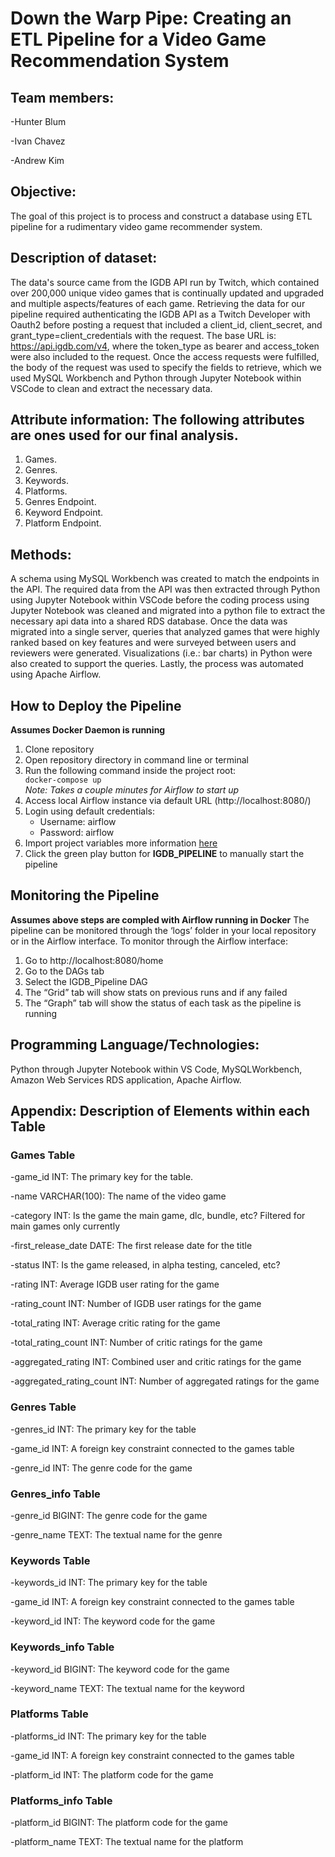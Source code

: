 # Down the Warp Pipe: Creating an ETL Pipeline for a Video Game Recommendation System

## Team members: 
-Hunter Blum 

-Ivan Chavez

-Andrew Kim

## Objective: 
The goal of this project is to process and construct a database using ETL pipeline for a rudimentary video game recommender system.

## Description of dataset: 
The data's source came from the IGDB API run by Twitch, which contained over 200,000 unique video games that is continually updated and upgraded and multiple aspects/features of each game. Retrieving the data for our pipeline required authenticating the IGDB API as a Twitch Developer with Oauth2 before posting a request that included a client_id, client_secret, and grant_type=client_credentials with the request. The base URL is: https://api.igdb.com/v4, where the token_type as bearer and access_token were also included to the request. Once the access requests were fulfilled, the body of the request was used to specify the fields to retrieve, which we used MySQL Workbench and Python through Jupyter Notebook within VSCode to clean and extract the necessary data.

## Attribute information: The following attributes are ones used for our final analysis.
1.	Games.
2.	Genres.
3.	Keywords.
4.	Platforms.
5.	Genres Endpoint.
6.	Keyword Endpoint.
7.	Platform Endpoint.

## Methods: 
A schema using MySQL Workbench was created to match the endpoints in the API. The required data from the API was then extracted through Python using Jupyter Notebook within VSCode before the coding process using Jupyter Notebook was cleaned and migrated into a python file to extract the necessary api data into a shared RDS database. Once the data was migrated into a single server, queries that analyzed games that were highly ranked based on key features and were surveyed between users and reviewers were generated.  Visualizations (i.e.: bar charts) in Python were also created to support the queries. Lastly, the process was automated using Apache Airflow.

## How to Deploy the Pipeline
**Assumes Docker Daemon is running**
1. Clone repository
2. Open repository directory in command line or terminal
3. Run the following command inside the project root: <code> docker-compose up </code>
<br>*Note: Takes a couple minutes for Airflow to start up*
5. Access local Airflow instance via default URL (http://localhost:8080/)
5. Login using default credentials:
   * Username: airflow
   * Password: airflow
6. Import project variables more information [here](variables) 
7. Click the green play button for **IGDB_PIPELINE** to manually start the pipeline

## Monitoring the Pipeline
**Assumes above steps are compled with Airflow running in Docker**
The pipeline can be monitored through the ‘logs’ folder in your local repository or in the Airflow interface. To monitor through the Airflow interface:
1.	Go to http://localhost:8080/home
2.	Go to the DAGs tab
3.	Select the IGDB_Pipeline DAG
4.	The “Grid” tab will show stats on previous runs and if any failed
5.	The “Graph” tab will show the status of each task as the pipeline is running

## Programming Language/Technologies: 
Python through Jupyter Notebook within VS Code, MySQLWorkbench, Amazon Web Services RDS application, Apache Airflow.

## Appendix: Description of Elements within each Table
### Games Table
-game_id INT: The primary key for the table.

-name VARCHAR(100): The name of the video game

-category INT: Is the game the main game, dlc, bundle, etc? Filtered for main games only currently

-first_release_date DATE: The first release date for the title

-status INT: Is the game released, in alpha testing, canceled, etc?

-rating INT: Average IGDB user rating for the game

-rating_count INT: Number of IGDB user ratings for the game

-total_rating INT: Average critic rating for the game

-total_rating_count INT: Number of critic ratings for the game

-aggregated_rating INT: Combined user and critic ratings for the game

-aggregated_rating_count INT: Number of aggregated ratings for the game


### Genres Table
-genres_id INT: The primary key for the table

-game_id INT: A foreign key constraint connected to the games table

-genre_id INT: The genre code for the game

### Genres_info Table
-genre_id BIGINT: The genre code for the game

-genre_name TEXT: The textual name for the genre

### Keywords Table
-keywords_id INT: The primary key for the table

-game_id INT: A foreign key constraint connected to the games table

-keyword_id INT: The keyword code for the game

### Keywords_info Table
-keyword_id BIGINT: The keyword code for the game

-keyword_name TEXT: The textual name for the keyword

### Platforms Table
-platforms_id INT: The primary key for the table

-game_id INT: A foreign key constraint connected to the games table

-platform_id INT: The platform code for the game

### Platforms_info Table
-platform_id BIGINT: The platform code for the game

-platform_name TEXT: The textual name for the platform

